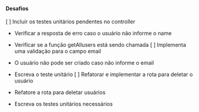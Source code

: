 #### Desafios
[ ] Incluir os testes unitários pendentes no controller

- Verificar a resposta de erro caso o usuário não informe o name
- Verificar se a função getAllusers está sendo chamada
[ ] Implementa uma validação para o campo email

- O usuário nâo pode ser criado caso não informe o email
- Escreva o teste unitário
[ ] Refatorar e implementar a rota para deletar o usuário

- Refatore a rota para deletar usuários
- Escreva os testes unitários necessários